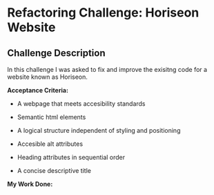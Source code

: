 #  Refactoring Challenge: Horiseon Website

##  Challenge Description

In this challenge I was asked to fix and improve the exisitng code for a website known as Horiseon.

**Acceptance Criteria:**

- A webpage that meets accesibility standards

- Semantic html elements

- A logical structure independent of styling and positioning

- Accesible alt attributes

- Heading attributes in sequential order

- A concise descriptive title

**My Work Done:**
